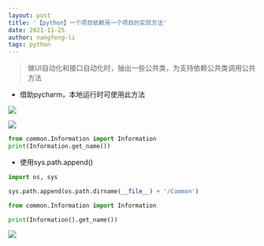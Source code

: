 ```yaml
---
layout: post
title: '【python】一个项目依赖另一个项目的实现方法'
date: 2021-11-25
author: nangfeng-li
tags: python
---
```


> 做UI自动化和接口自动化时，抽出一些公共类，为支持依赖公共类调用公共方法

- 借助pycharm，本地运行时可使用此方法

![](https://nanfeng-li.github.io/assets/img/2021/1125/pycharm_add_content.png)

![](https://nanfeng-li.github.io/assets/img/2021/1125/pycharm_infomation.png)

```python
from common.Information import Information
print(Information.get_name())
```

- 使用sys.path.append()

```python
import os, sys

sys.path.append(os.path.dirname(__file__) + '/Common')

from common.Information import Information 

print(Information().get_name())
```

![](https://nanfeng-li.github.io/assets/img/2021/1125/sys_append.png)
